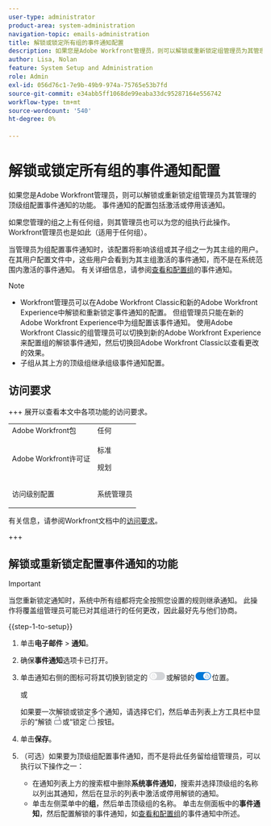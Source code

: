 ```yaml
---
user-type: administrator
product-area: system-administration
navigation-topic: emails-administration
title: 解锁或锁定所有组的事件通知配置
description: 如果您是Adobe Workfront管理员，则可以解锁或重新锁定组管理员为其管理的顶级组配置事件通知的功能。 事件通知的配置包括激活或停用该通知。
author: Lisa, Nolan
feature: System Setup and Administration
role: Admin
exl-id: 056d76c1-7e9b-49b9-974a-75765e53b7fd
source-git-commit: e34abb5ff1068de99eaba33dc95287164e556742
workflow-type: tm+mt
source-wordcount: '540'
ht-degree: 0%

---
```


# 解锁或锁定所有组的事件通知配置

如果您是Adobe Workfront管理员，则可以解锁或重新锁定组管理员为其管理的顶级组配置事件通知的功能。 事件通知的配置包括激活或停用该通知。

如果您管理的组之上有任何组，则其管理员也可以为您的组执行此操作。 Workfront管理员也是如此（适用于任何组）。

当管理员为组配置事件通知时，该配置将影响该组或其子组之一为其主组的用户。 在其用户配置文件中，这些用户会看到为其主组激活的事件通知，而不是在系统范围内激活的事件通知。 有关详细信息，请参阅[查看和配置组](../../../administration-and-setup/manage-groups/create-and-manage-groups/view-and-configure-event-notifications-group.md)的事件通知。

>[!NOTE]
>
>* Workfront管理员可以在Adobe Workfront Classic和新的Adobe Workfront Experience中解锁和重新锁定事件通知的配置。 但组管理员只能在新的Adobe Workfront Experience中为组配置该事件通知。 使用Adobe Workfront Classic的组管理员可以切换到新的Adobe Workfront Experience来配置组的解锁事件通知，然后切换回Adobe Workfront Classic以查看更改的效果。
>* 子组从其上方的顶级组继承组级事件通知配置。
>

## 访问要求

+++ 展开以查看本文中各项功能的访问要求。

<table style="table-layout:auto"> 
 <col> 
 <col> 
 <tbody> 
  <tr> 
   <td role="rowheader">Adobe Workfront包</td> 
   <td>任何</td> 
  </tr> 
  <tr> 
   <td role="rowheader">Adobe Workfront许可证</td> 
   <td>
   <p>标准</p>
   <p>规划</p></td> 
  </tr> 
  <tr> 
   <td role="rowheader">访问级别配置</td> 
   <td> <p>系统管理员</p> </td> 
  </tr> 
 </tbody> 
</table>

有关信息，请参阅Workfront文档中的[访问要求](/help/quicksilver/administration-and-setup/add-users/access-levels-and-object-permissions/access-level-requirements-in-documentation.md)。

+++

## 解锁或重新锁定配置事件通知的功能

>[!IMPORTANT]
>
>当您重新锁定通知时，系统中所有组都将完全按照您设置的规则继承通知。 此操作将覆盖组管理员可能已对其组进行的任何更改，因此最好先与他们协商。

{{step-1-to-setup}}

1. 单击&#x200B;**电子邮件** > **通知**。

1. 确保&#x200B;**事件通知**&#x200B;选项卡已打开。
1. 单击通知右侧的图标可将其切换到锁定的![锁定图标](assets/lock-toggle-button.png)或解锁的![解锁图标](assets/unlock-toggle-button.png)位置。

   或

   如果要一次解锁或锁定多个通知，请选择它们，然后单击列表上方工具栏中显示的“解锁![解锁”图标](assets/unlock-icon-toolbar.png)或“锁定![锁定”图标](assets/lock-icon-locked-qs.png)按钮。

1. 单击&#x200B;**保存**。
1. （可选）如果要为顶级组配置事件通知，而不是将此任务留给组管理员，可以执行以下操作之一：

   * 在通知列表上方的搜索框中删除&#x200B;**系统事件通知**，搜索并选择顶级组的名称以列出其通知，然后在显示的列表中激活或停用解锁的通知。
   * 单击左侧菜单中的&#x200B;**组**，然后单击顶级组的名称。 单击左侧面板中的&#x200B;**事件通知**，然后配置解锁的事件通知，如[查看和配置组](../../../administration-and-setup/manage-groups/create-and-manage-groups/view-and-configure-event-notifications-group.md)的事件通知中所述。
